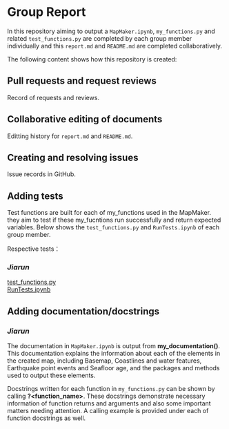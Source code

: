 # Group Report

In this repository aiming to output a `MapMaker.ipynb`, `my_functions.py` and related `test_functions.py` are completed by each group member individually and this `report.md` and `README.md` are completed collaboratively.

The following content shows how this repository is created:

## Pull requests and request reviews

Record of requests and reviews.


## Collaborative editing of documents

Editting history for `report.md` and `README.md`.


## Creating and resolving issues

Issue records in GitHub.


## Adding tests

Test functions are built for each of my_functions used in the MapMaker. they aim to test if these my_fucntions run successfully and return expected variables. Below shows the `test_functions.py` and `RunTests.ipynb` of each group member.

Respective tests：

### *Jiarun* 

[test_functions.py](https://github.com/ANU-RSES-Education/EMSC-4033-2022-assignment-Group2/blob/0b53a6d51077740a274aae88fdfe6543279312f5/Jiarun/tests/test_functions.py)  
[RunTests.ipynb](https://github.com/ANU-RSES-Education/EMSC-4033-2022-assignment-Group2/blob/0b53a6d51077740a274aae88fdfe6543279312f5/Jiarun/RunTests.ipynb)

### 

## Adding documentation/docstrings

### *Jiarun*

The documentation in `MapMaker.ipynb` is output from **my_documentation()**. This documentation explains the information about each of the elements in the created map, including Basemap, Coastlines and water features, Earthquake point events and Seafloor age, and the packages and methods used to output these elements.   

Docstrings written for each function in `my_functions.py` can be shown by calling **?\<function_name\>**. These docstrings demonstrate necessary information of function returns and arguments and also some important matters needing attention. A calling example is provided under each of function docstrings as well.

###